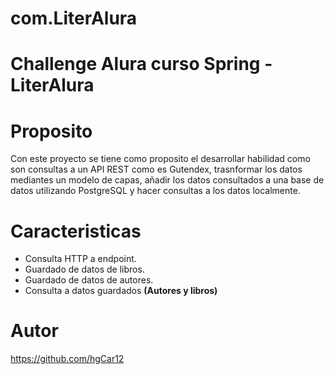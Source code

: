 # com.LiterAlura
# Challenge Alura curso Spring - LiterAlura


# Proposito

Con este proyecto se tiene como proposito el desarrollar habilidad como son consultas a un API REST 
como es Gutendex, trasnformar los datos mediantes un modelo de capas, añadir los datos consultados a una base de datos 
utilizando PostgreSQL y hacer consultas a los datos localmente.

# Caracteristicas

- Consulta HTTP a endpoint.
- Guardado de datos de libros.
- Guardado de datos de autores.
- Consulta a datos guardados **(Autores y libros)**

# Autor
https://github.com/hgCar12

